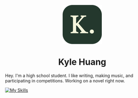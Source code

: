 <div align="center">
<picture>
  <img src="./Logo.svg" width="128px">
</picture>
</div>
<h1 align="center">
Kyle Huang
</h1>
Hey. I'm a high school student. I like writing, making music, and participating in competitions. Working on a novel right now.

[![My Skills](https://skillicons.dev/icons?i=js,html,css,react,supabase,neovim,ps,ai,vercel,figma,blender,bash,cmake,cpp)](https://skillicons.dev)
